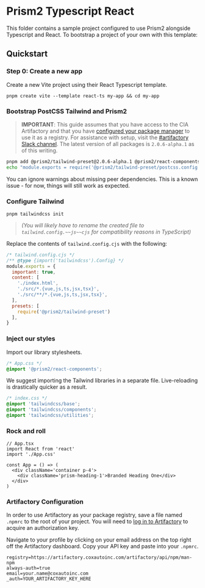 # Prism2 Typescript React

This folder contains a sample project configured to use Prism2 alongside Typescript and React. To bootstrap a project of your own with this template:

## Quickstart

### Step 0: Create a new app

Create a new Vite project using their React Typescript template.

```
pnpm create vite --template react-ts my-app && cd my-app
```

### Bootstrap PostCSS Tailwind and Prism2

> **IMPORTANT**: This guide assumes that you have access to the CIA Artifactory and that you have [configured your package manager](#artifactory-configuration) to use it as a registry. For assistance with setup, visit the [#artifactory Slack channel](). The latest version of all packages is `2.0.6-alpha.1` as of this writing.

```bash
pnpm add @prism2/tailwind-preset@2.0.6-alpha.1 @prism2/react-components@2.0.6-alpha.1 @prism2/icons@2.0.6-alpha.1 tailwindcss postcss
echo "module.exports = require('@prism2/tailwind-preset/postcss.config')" >> postcss.config.cjs
```

You can ignore warnings about missing peer dependencies. This is a known issue - for now, things will still work as expected.

### Configure Tailwind

```
pnpm tailwindcss init
```

> *(You will likely have to rename the created file to `tailwind.config.~~js~~cjs` for compatibility reasons in TypeScript)*

Replace the contents of `tailwind.config.cjs` with the following:

```js
/* tailwind.config.cjs */
/** @type {import('tailwindcss').Config} */
module.exports = {
  important: true,
  content: [
    './index.html',
    './src/*.{vue,js,ts,jsx,tsx}',
    './src/**/*.{vue,js,ts,jsx,tsx}',
  ],
  presets: [
    require('@prism2/tailwind-preset')
  ],
}
```

### Inject our styles

Import our library stylesheets.

```css
/* App.css */
@import '@prism2/react-components';
```

We suggest importing the Tailwind libraries in a separate file. Live-reloading is drastically quicker as a result.  

```css
/* index.css */
@import 'tailwindcss/base';
@import 'tailwindcss/components';
@import 'tailwindcss/utilities';
```

### Rock and roll

```tsx
// App.tsx
import React from 'react'
import './App.css'

const App = () => (
  <div className='container p-4'>
    <div className='prism-heading-1'>Branded Heading One</div>
  </div>
)
```

### Artifactory Configuration

In order to use Artifactory as your package registry, save a file named `.npmrc` to the root of your project. You will need to [log in to Artifactory](https://artifactory.coxautoinc.com/artifactory/) to acquire an authorization key. 

Navigate to your profile by clicking on your email address on the top right off the Artifactory dashboard. Copy your API key and paste into your `.npmrc`.

```.npmrc
registry=https://artifactory.coxautoinc.com/artifactory/api/npm/man-npm
always-auth=true
email=your.name@coxautoinc.com
_auth=YOUR_ARTIFACTORY_KEY_HERE
```
